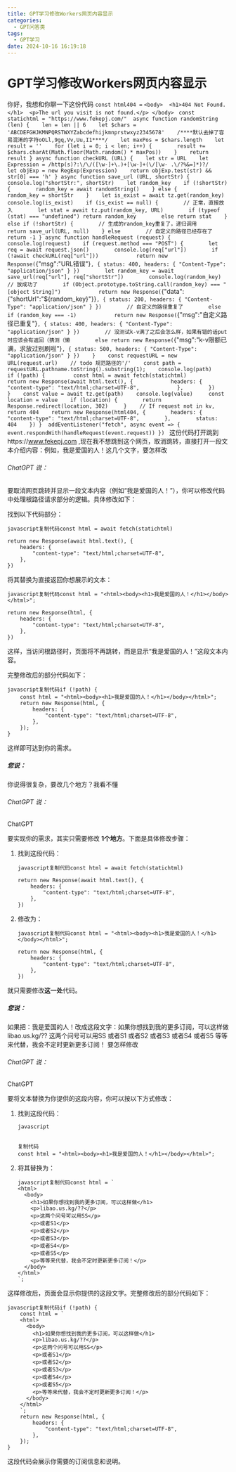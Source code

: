 ```yaml
---
title: GPT学习修改Workers网页内容显示
categories:
  - GPT问答类
tags:
  - GPT学习
date: 2024-10-16 16:19:18
---
```



# GPT学习修改Workers网页内容显示
你好，我想和你聊一下这份代码
`
const html404 = `<!DOCTYPE html> `<body>  <h1>404 Not Found.</h1>  <p>The url you visit is not found.</p> </body>` ` const statichtml = "https://www.fekepj.com/"  async function randomString (len) {    len = len || 6    let $chars = 'ABCDEFGHJKMNPQRSTWXYZabcdefhijkmnprstwxyz2345678'    /****默认去掉了容易混淆的字符oOLl,9gq,Vv,Uu,I1****/    let maxPos = $chars.length    let result = ''    for (let i = 0; i < len; i++) {        result += $chars.charAt(Math.floor(Math.random() * maxPos))    }    return result } async function checkURL (URL) {    let str = URL    let Expression = /http(s)?:\/\/([\w-]+\.)+[\w-]+(\/[\w- .\/?%&=]*)?/    let objExp = new RegExp(Expression)    return objExp.test(str) && str[0] === 'h' } async function save_url (URL, shortStr) {    console.log("shortStr:", shortStr)    let random_key    if (!shortStr) {        random_key = await randomString()    } else {        random_key = shortStr    }    let is_exist = await tz.get(random_key)    console.log(is_exist)    if (is_exist == null) {        // 正常，直接放入        let stat = await tz.put(random_key, URL)        if (typeof (stat) === "undefined") return random_key        else return stat    } else if (!shortStr) {        // 生成的random_key重复了，递归调用        return save_url(URL, null)    } else        // 自定义的路径已经存在了        return -1 } async function handleRequest (request) {    console.log(request)    if (request.method === "POST") {        let req = await request.json()        console.log(req["url"])        if (!await checkURL(req["url"]))            return new Response(`{"msg":"URL错误"}`, { status: 400, headers: { "Content-Type": "application/json" } })        let random_key = await save_url(req["url"], req["shortStr"])        console.log(random_key)        // 放成功了        if (Object.prototype.toString.call(random_key) === "[object String]")            return new Response(`{"data":{"shortUrl":"${random_key}"}}`, { status: 200, headers: { "Content-Type": "application/json" } })        // 自定义的路径重复了        else if (random_key === -1)            return new Response(`{"msg":"自定义路径已重复"}`, { status: 400, headers: { "Content-Type": "application/json" } })        // 没测试k-v满了之后会怎么样，如果有错的话put时应该会有返回（猜测（懒        else return new Response(`{"msg":"k-v限额已满，求放过别刷啦"}`, { status: 500, headers: { "Content-Type": "application/json" } })    }    const requestURL = new URL(request.url)    // todo 规范路径的'/'    const path = requestURL.pathname.toString().substring(1);    console.log(path)    if (!path) {         const html = await fetch(statichtml)         return new Response(await html.text(), {            headers: {                "content-type": "text/html;charset=UTF-8",            },        })    }    const value = await tz.get(path)    console.log(value)     const location = value    if (location) {        return Response.redirect(location, 302)     }    // If request not in kv, return 404    return new Response(html404, {        headers: {            "content-type": "text/html;charset=UTF-8",        },        status: 404    }) }  addEventListener("fetch", async event => {    event.respondWith(handleRequest(event.request)) }) `
这份代码打开跳到https://www.fekepj.com  ,现在我不想跳到这个网页，取消跳转，直接打开一段文本介绍内容：例如，我是爱国的人！这几个文字，要怎样改



###### ChatGPT 说：



要取消网页跳转并显示一段文本内容（例如“我是爱国的人！”），你可以修改代码中处理根路径请求部分的逻辑。具体修改如下：

找到以下代码部分：

```
javascript复制代码const html = await fetch(statichtml)

return new Response(await html.text(), {
    headers: {
        "content-type": "text/html;charset=UTF-8",
    },
})
```

将其替换为直接返回你想展示的文本：

```
javascript复制代码const html = "<html><body><h1>我是爱国的人！</h1></body></html>";

return new Response(html, {
    headers: {
        "content-type": "text/html;charset=UTF-8",
    },
})
```

这样，当访问根路径时，页面将不再跳转，而是显示“我是爱国的人！”这段文本内容。

完整修改后的部分代码如下：

```
javascript复制代码if (!path) {
    const html = "<html><body><h1>我是爱国的人！</h1></body></html>";
    return new Response(html, {
        headers: {
            "content-type": "text/html;charset=UTF-8",
        },
    });
}
```

这样即可达到你的需求。







##### 您说：

你说得很复杂，要改几个地方？我看不懂



###### ChatGPT 说：

ChatGPT

要实现你的需求，其实只需要修改 **1个地方**。下面是具体修改步骤：

1. 找到这段代码：

   ```
   javascript复制代码const html = await fetch(statichtml)
   
   return new Response(await html.text(), {
       headers: {
           "content-type": "text/html;charset=UTF-8",
       },
   })
   ```

2. 修改为：

   ```
   javascript复制代码const html = "<html><body><h1>我是爱国的人！</h1></body></html>";
   
   return new Response(html, {
       headers: {
           "content-type": "text/html;charset=UTF-8",
       },
   })
   ```

就只需要修改**这一处**代码。







##### 您说：

如果把：我是爱国的人！改成这段文字：如果你想找到我的更多订阅，可以这样做        libao.us.kg/??        这两个问号可以用SS        或者S1        或者S2        或者S3        或者S4        或者S5        等等来代替，我会不定时更新更多订阅！   要怎样修改



###### ChatGPT 说：

ChatGPT

要将文本替换为你提供的这段内容，你可以按以下方式修改：

1. 找到这段代码：

   ```
   javascript
   
   
   复制代码
   const html = "<html><body><h1>我是爱国的人！</h1></body></html>";
   ```

2. 将其替换为：

   ```
   javascript复制代码const html = `
   <html>
     <body>
       <h1>如果你想找到我的更多订阅，可以这样做</h1>
       <p>libao.us.kg/??</p>
       <p>这两个问号可以用SS</p>
       <p>或者S1</p>
       <p>或者S2</p>
       <p>或者S3</p>
       <p>或者S4</p>
       <p>或者S5</p>
       <p>等等来代替，我会不定时更新更多订阅！</p>
     </body>
   </html>
   `;
   ```

这样修改后，页面会显示你提供的这段文字。完整修改后的部分代码如下：

```
javascript复制代码if (!path) {
    const html = `
    <html>
      <body>
        <h1>如果你想找到我的更多订阅，可以这样做</h1>
        <p>libao.us.kg/??</p>
        <p>这两个问号可以用SS</p>
        <p>或者S1</p>
        <p>或者S2</p>
        <p>或者S3</p>
        <p>或者S4</p>
        <p>或者S5</p>
        <p>等等来代替，我会不定时更新更多订阅！</p>
      </body>
    </html>
    `;
    return new Response(html, {
        headers: {
            "content-type": "text/html;charset=UTF-8",
        },
    });
}
```

这段代码会展示你需要的订阅信息和说明。

